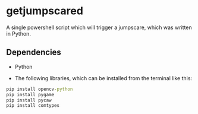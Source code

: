 # getjumpscared
A single powershell script which will trigger a jumpscare, which was written in Python.

## Dependencies

- Python  

- The following libraries, which can be installed from the terminal like this:  

```bat
pip install opencv-python
pip install pygame
pip install pycaw
pip install comtypes
```